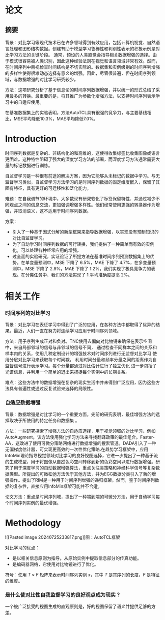 # 论文

## 摘要

背景：对比学习等现代技术已在许多领域得到有效应用，包括计算机视觉、自然语言处理和图形结构数据。创建有助于模型学习鲁棒性和判别性表示的积极示例是对比学习方法的关键阶段。
通常，预设的人类直觉会指导相关数据增强的选择。由于模式很容易被人类识别，因此这种经验法则在视觉和语言领域非常有效。然而，在时间序列中目视检查时间结构是不切实际的。数据集和实例级别的时间序列增强的多样性使得很难动态选择有意义的增强。因此，尽管很普遍，但在时间序列领域，与数据增强的对比学习研究较少。

方法：这项研究分析了基于信息论的时间序列数据增强，并以统一的形式总结了采用最多的转换。最重要的是，将其推广为参数化增强方法，以支持时间序列表示学习中的自适应使用。

在基准数据集上的实验表明，方法AutoTCL具有很强的竞争力，与主要基线相比，MSE平均降低10.3%，MAE平均降低7.0%。

# Introduction

时间序列数据是复杂的、非结构化的和高维的，这使得收集标签比收集图像或语言更困难。这种特性阻碍了强大的深度学习方法的部署，而深度学习方法通常需要大量的标记数据进行训练。

自监督学习是一种很有前途的解决方案，因为它能够从未标记的数据中学习。与无监督学习类似，自监督学习方法学习的是时间序列数据的固定维度嵌入，保留了其固有特征，具有更好的可迁移性和泛化能力。

难题：在自我调节的环境中，大多数现有研究软化了标签保留特性，并通过减少不同观点之间的信息交流，更加强调增强多样性。他们经常使用更强的转换器作为增强，并取消语义，这不适用于时间序列数据。

方案：
- 引入了一种基于因式分解的新型框架来指导数据增强，以实现没有预制知识的对比自监督学习。
- 为了自动学习时间序列数据的可行转换，我们提供了一种简单而有效的实例化，可以处理各种经常应用的增强。
- 过全面的实验研究，实证验证了所提方法在基准时间序列预测数据集上的优势。在单变量预测中，MSE 下降了 6.5%，MAE 下降了 4.7%，在多变量预测中，MSE 下降了 2.9%，MAE 下降了 1.2%，我们实现了极具竞争力的表现。在分类任务中，我们的方法实现了 1.平均准确度提高 2%。

# 相关工作

### 时间序列的对比学习

背景：对比学习在表征学习中得到了广泛的应用，在各种方法中都取得了优异的结果。最近，人们一直在努力将连续学习应用于时间序列领域。

方法：用子序列生成正对和负对。TNC使用去偏向对比物镜来确保在表示空间中，来自局部邻域的信号与非邻域的信号不同， 通过检查不同样本之间的关系和样本内的关系，使用几种定制设计的增强技术对时间序列进行无监督对比学习 使用分层对比学习来获取每个时间戳， 利用时间分量和频率分量之间的距离作为自监督信号进行表示学习。每个分量都通过对比估计进行了独立优化 进一步包括了光谱信息，并利用一个简单的退出来捕捉每个实例中的长期关系。

难点：这些方法中的数据增强在复杂的现实生活中并未得到广泛应用，因为这些方法具有普遍性或通过反复试验来选择的局限性。

### 自适应数据增强

背景：数据增强是对比学习的一个重要方面。先前的研究表明，最佳增强方法的选择取决于所使用的特定任务和数据集 。

方法：一些研究探索了增强方法的自适应选择，用于视觉领域的对比学习，例如AutoAugment，该方法使用强化学习方法来寻找翻译政策的最佳组合。Faster-AA，这改进了使用可微分策略网络进行数据增强的搜索管道。DADA引入了一种无偏梯度估计器，可实现更高效的一次性优化策略.在趋势学习框架中，应用InfoMin理论指导视觉领域对比学习的良好视图选择，它进一步提出了一种基于流的生成模型，用于将图像从自然色彩空间转移到新的色彩空间以进行数据增强。研究了用于深度学习的自动数据增强算法，重点关注类策略和神经科学信号等复杂数据类型。所提出的可微松弛方法优于其他方法，并为EGG数据分类引入了新的增强操作。提出了RIM是一种用于时间序列增强的递归框架。然而，鉴于时间序列数据的复杂性，直接应用InfoMin框架可能并不合适。

论文方法：重点是时间序列域，提出了一种端到端的可微分方法，用于自动学习每个时间序列实例的最优增强。

# Methodology



![[Pasted image 20240725233817.png]]图：AutoTCL框架

对比学习的优点：
- 是以相关信息原则为指导，从原始实例中提取信息部分的传真功能。
- 是编码器网络，它使用对比物镜进行了优化。

符号：使用 _T_ × _F_ 矩阵来表示时间序列实例 _x_，其中 _T_ 是其序列的长度，_F_ 是特征的维度。

### 是什么使对比性自我监督学习的良好观点成为现实？

一个被广泛接受的视图生成的直观原则是，好的视图保留了语义并提供足够的方差。 